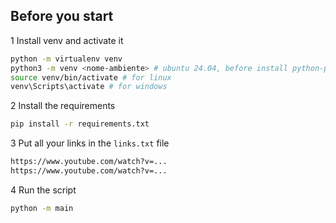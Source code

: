 ## Before you start

1 Install venv and activate it

```bash
python -m virtualenv venv
python3 -m venv <nome-ambiente> # ubuntu 24.04, before install python-pip and python3-venv
source venv/bin/activate # for linux
venv\Scripts\activate # for windows
```

2 Install the requirements

```bash
pip install -r requirements.txt
```

3 Put all your links in the `links.txt` file

```txt
https://www.youtube.com/watch?v=...
https://www.youtube.com/watch?v=...
```

4 Run the script

```bash
python -m main
```